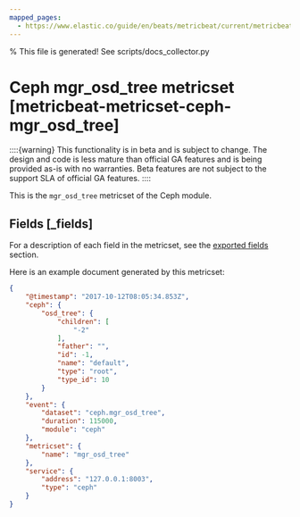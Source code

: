 ```yaml
---
mapped_pages:
  - https://www.elastic.co/guide/en/beats/metricbeat/current/metricbeat-metricset-ceph-mgr_osd_tree.html
---
```


% This file is generated! See scripts/docs_collector.py

# Ceph mgr_osd_tree metricset [metricbeat-metricset-ceph-mgr_osd_tree]

::::{warning}
This functionality is in beta and is subject to change. The design and code is less mature than official GA features and is being provided as-is with no warranties. Beta features are not subject to the support SLA of official GA features.
::::


This is the `mgr_osd_tree` metricset of the Ceph module.

## Fields [_fields]

For a description of each field in the metricset, see the [exported fields](/reference/metricbeat/exported-fields-ceph.md) section.

Here is an example document generated by this metricset:

```json
{
    "@timestamp": "2017-10-12T08:05:34.853Z",
    "ceph": {
        "osd_tree": {
            "children": [
                "-2"
            ],
            "father": "",
            "id": -1,
            "name": "default",
            "type": "root",
            "type_id": 10
        }
    },
    "event": {
        "dataset": "ceph.mgr_osd_tree",
        "duration": 115000,
        "module": "ceph"
    },
    "metricset": {
        "name": "mgr_osd_tree"
    },
    "service": {
        "address": "127.0.0.1:8003",
        "type": "ceph"
    }
}
```
